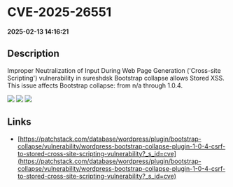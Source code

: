 # CVE-2025-26551

**2025-02-13 14:16:21**

## Description
Improper Neutralization of Input During Web Page Generation ('Cross-site Scripting') vulnerability in sureshdsk Bootstrap collapse allows Stored XSS. This issue affects Bootstrap collapse: from n/a through 1.0.4.

![](https://img.shields.io/static/v1?label=Score&message=7.1&color=red)
![](https://img.shields.io/static/v1?label=Severity&message=HIGH&color=red)
![](https://img.shields.io/static/v1?label=CWE&message=XSS&color=green)

## Links
- [https://patchstack.com/database/wordpress/plugin/bootstrap-collapse/vulnerability/wordpress-bootstrap-collapse-plugin-1-0-4-csrf-to-stored-cross-site-scripting-vulnerability?_s_id=cve](https://patchstack.com/database/wordpress/plugin/bootstrap-collapse/vulnerability/wordpress-bootstrap-collapse-plugin-1-0-4-csrf-to-stored-cross-site-scripting-vulnerability?_s_id=cve)
